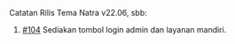 Catatan Rilis Tema Natra v22.06, sbb:

1. [#104](https://github.com/OpenSID/tema-natra/issues/104) Sediakan tombol login admin dan layanan mandiri.